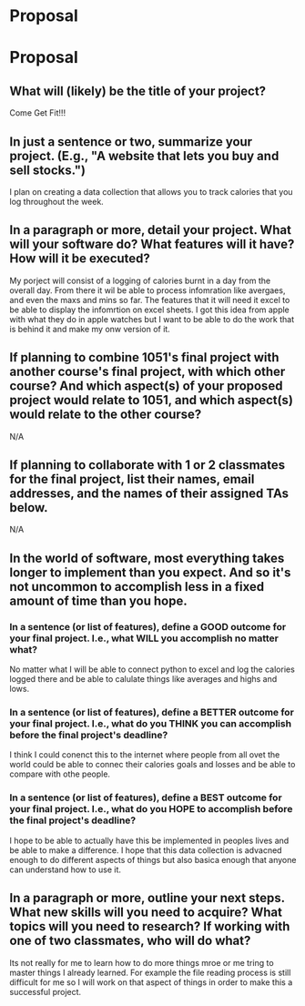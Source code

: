 # Proposal
# Proposal

## What will (likely) be the title of your project?

Come Get Fit!!!

## In just a sentence or two, summarize your project. (E.g., "A website that lets you buy and sell stocks.")

I plan on creating a data collection that allows you to track calories that you log throughout the week.

## In a paragraph or more, detail your project. What will your software do? What features will it have? How will it be executed?

My porject will consist of a logging of calories burnt in a day from the overall day. From there it wil be able to process infomration like avergaes, and even the maxs and mins so far. The features that it will need it excel to be able to display the infomrtion on excel sheets. I got this idea from apple with what they do in apple watches but I want to be able to do the work that is behind it and make my onw version of it.

## If planning to combine 1051's final project with another course's final project, with which other course? And which aspect(s) of your proposed project would relate to 1051, and which aspect(s) would relate to the other course?

N/A

## If planning to collaborate with 1 or 2 classmates for the final project, list their names, email addresses, and the names of their assigned TAs below.

N/A

## In the world of software, most everything takes longer to implement than you expect. And so it's not uncommon to accomplish less in a fixed amount of time than you hope.

### In a sentence (or list of features), define a GOOD outcome for your final project. I.e., what WILL you accomplish no matter what?

No matter what I will be able to connect python to excel and log the calories logged there and be able to calulate things like averages and highs and lows.

### In a sentence (or list of features), define a BETTER outcome for your final project. I.e., what do you THINK you can accomplish before the final project's deadline?

I think I could conenct this to the internet where people from all ovet the world could be able to connec their calories goals and losses and be able to compare with othe people.

### In a sentence (or list of features), define a BEST outcome for your final project. I.e., what do you HOPE to accomplish before the final project's deadline?

I hope to be able to actually have this be implemented in peoples lives and be able to make a difference. I hope that this data collection is advacned enough to do different aspects of things but also basica enough that anyone can understand how to use it.

## In a paragraph or more, outline your next steps. What new skills will you need to acquire? What topics will you need to research? If working with one of two classmates, who will do what?

Its not really for me to learn how to do more things mroe or me tring to master things I already learned. For example the file reading process is still difficult for me so I will work on that aspect of things in order to make this a successful project.

